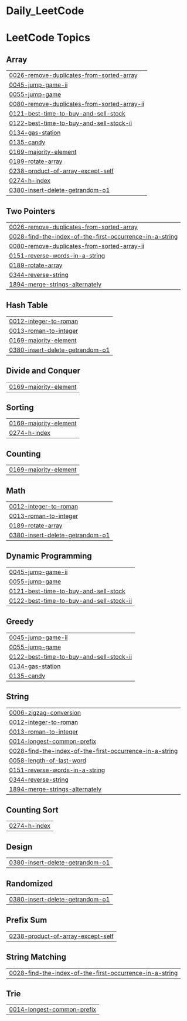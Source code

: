 # Daily_LeetCode
<!---LeetCode Topics Start-->
# LeetCode Topics
## Array
|  |
| ------- |
| [0026-remove-duplicates-from-sorted-array](https://github.com/Sikandar1310291/Daily_LeetCode/tree/master/0026-remove-duplicates-from-sorted-array) |
| [0045-jump-game-ii](https://github.com/Sikandar1310291/Daily_LeetCode/tree/master/0045-jump-game-ii) |
| [0055-jump-game](https://github.com/Sikandar1310291/Daily_LeetCode/tree/master/0055-jump-game) |
| [0080-remove-duplicates-from-sorted-array-ii](https://github.com/Sikandar1310291/Daily_LeetCode/tree/master/0080-remove-duplicates-from-sorted-array-ii) |
| [0121-best-time-to-buy-and-sell-stock](https://github.com/Sikandar1310291/Daily_LeetCode/tree/master/0121-best-time-to-buy-and-sell-stock) |
| [0122-best-time-to-buy-and-sell-stock-ii](https://github.com/Sikandar1310291/Daily_LeetCode/tree/master/0122-best-time-to-buy-and-sell-stock-ii) |
| [0134-gas-station](https://github.com/Sikandar1310291/Daily_LeetCode/tree/master/0134-gas-station) |
| [0135-candy](https://github.com/Sikandar1310291/Daily_LeetCode/tree/master/0135-candy) |
| [0169-majority-element](https://github.com/Sikandar1310291/Daily_LeetCode/tree/master/0169-majority-element) |
| [0189-rotate-array](https://github.com/Sikandar1310291/Daily_LeetCode/tree/master/0189-rotate-array) |
| [0238-product-of-array-except-self](https://github.com/Sikandar1310291/Daily_LeetCode/tree/master/0238-product-of-array-except-self) |
| [0274-h-index](https://github.com/Sikandar1310291/Daily_LeetCode/tree/master/0274-h-index) |
| [0380-insert-delete-getrandom-o1](https://github.com/Sikandar1310291/Daily_LeetCode/tree/master/0380-insert-delete-getrandom-o1) |
## Two Pointers
|  |
| ------- |
| [0026-remove-duplicates-from-sorted-array](https://github.com/Sikandar1310291/Daily_LeetCode/tree/master/0026-remove-duplicates-from-sorted-array) |
| [0028-find-the-index-of-the-first-occurrence-in-a-string](https://github.com/Sikandar1310291/Daily_LeetCode/tree/master/0028-find-the-index-of-the-first-occurrence-in-a-string) |
| [0080-remove-duplicates-from-sorted-array-ii](https://github.com/Sikandar1310291/Daily_LeetCode/tree/master/0080-remove-duplicates-from-sorted-array-ii) |
| [0151-reverse-words-in-a-string](https://github.com/Sikandar1310291/Daily_LeetCode/tree/master/0151-reverse-words-in-a-string) |
| [0189-rotate-array](https://github.com/Sikandar1310291/Daily_LeetCode/tree/master/0189-rotate-array) |
| [0344-reverse-string](https://github.com/Sikandar1310291/Daily_LeetCode/tree/master/0344-reverse-string) |
| [1894-merge-strings-alternately](https://github.com/Sikandar1310291/Daily_LeetCode/tree/master/1894-merge-strings-alternately) |
## Hash Table
|  |
| ------- |
| [0012-integer-to-roman](https://github.com/Sikandar1310291/Daily_LeetCode/tree/master/0012-integer-to-roman) |
| [0013-roman-to-integer](https://github.com/Sikandar1310291/Daily_LeetCode/tree/master/0013-roman-to-integer) |
| [0169-majority-element](https://github.com/Sikandar1310291/Daily_LeetCode/tree/master/0169-majority-element) |
| [0380-insert-delete-getrandom-o1](https://github.com/Sikandar1310291/Daily_LeetCode/tree/master/0380-insert-delete-getrandom-o1) |
## Divide and Conquer
|  |
| ------- |
| [0169-majority-element](https://github.com/Sikandar1310291/Daily_LeetCode/tree/master/0169-majority-element) |
## Sorting
|  |
| ------- |
| [0169-majority-element](https://github.com/Sikandar1310291/Daily_LeetCode/tree/master/0169-majority-element) |
| [0274-h-index](https://github.com/Sikandar1310291/Daily_LeetCode/tree/master/0274-h-index) |
## Counting
|  |
| ------- |
| [0169-majority-element](https://github.com/Sikandar1310291/Daily_LeetCode/tree/master/0169-majority-element) |
## Math
|  |
| ------- |
| [0012-integer-to-roman](https://github.com/Sikandar1310291/Daily_LeetCode/tree/master/0012-integer-to-roman) |
| [0013-roman-to-integer](https://github.com/Sikandar1310291/Daily_LeetCode/tree/master/0013-roman-to-integer) |
| [0189-rotate-array](https://github.com/Sikandar1310291/Daily_LeetCode/tree/master/0189-rotate-array) |
| [0380-insert-delete-getrandom-o1](https://github.com/Sikandar1310291/Daily_LeetCode/tree/master/0380-insert-delete-getrandom-o1) |
## Dynamic Programming
|  |
| ------- |
| [0045-jump-game-ii](https://github.com/Sikandar1310291/Daily_LeetCode/tree/master/0045-jump-game-ii) |
| [0055-jump-game](https://github.com/Sikandar1310291/Daily_LeetCode/tree/master/0055-jump-game) |
| [0121-best-time-to-buy-and-sell-stock](https://github.com/Sikandar1310291/Daily_LeetCode/tree/master/0121-best-time-to-buy-and-sell-stock) |
| [0122-best-time-to-buy-and-sell-stock-ii](https://github.com/Sikandar1310291/Daily_LeetCode/tree/master/0122-best-time-to-buy-and-sell-stock-ii) |
## Greedy
|  |
| ------- |
| [0045-jump-game-ii](https://github.com/Sikandar1310291/Daily_LeetCode/tree/master/0045-jump-game-ii) |
| [0055-jump-game](https://github.com/Sikandar1310291/Daily_LeetCode/tree/master/0055-jump-game) |
| [0122-best-time-to-buy-and-sell-stock-ii](https://github.com/Sikandar1310291/Daily_LeetCode/tree/master/0122-best-time-to-buy-and-sell-stock-ii) |
| [0134-gas-station](https://github.com/Sikandar1310291/Daily_LeetCode/tree/master/0134-gas-station) |
| [0135-candy](https://github.com/Sikandar1310291/Daily_LeetCode/tree/master/0135-candy) |
## String
|  |
| ------- |
| [0006-zigzag-conversion](https://github.com/Sikandar1310291/Daily_LeetCode/tree/master/0006-zigzag-conversion) |
| [0012-integer-to-roman](https://github.com/Sikandar1310291/Daily_LeetCode/tree/master/0012-integer-to-roman) |
| [0013-roman-to-integer](https://github.com/Sikandar1310291/Daily_LeetCode/tree/master/0013-roman-to-integer) |
| [0014-longest-common-prefix](https://github.com/Sikandar1310291/Daily_LeetCode/tree/master/0014-longest-common-prefix) |
| [0028-find-the-index-of-the-first-occurrence-in-a-string](https://github.com/Sikandar1310291/Daily_LeetCode/tree/master/0028-find-the-index-of-the-first-occurrence-in-a-string) |
| [0058-length-of-last-word](https://github.com/Sikandar1310291/Daily_LeetCode/tree/master/0058-length-of-last-word) |
| [0151-reverse-words-in-a-string](https://github.com/Sikandar1310291/Daily_LeetCode/tree/master/0151-reverse-words-in-a-string) |
| [0344-reverse-string](https://github.com/Sikandar1310291/Daily_LeetCode/tree/master/0344-reverse-string) |
| [1894-merge-strings-alternately](https://github.com/Sikandar1310291/Daily_LeetCode/tree/master/1894-merge-strings-alternately) |
## Counting Sort
|  |
| ------- |
| [0274-h-index](https://github.com/Sikandar1310291/Daily_LeetCode/tree/master/0274-h-index) |
## Design
|  |
| ------- |
| [0380-insert-delete-getrandom-o1](https://github.com/Sikandar1310291/Daily_LeetCode/tree/master/0380-insert-delete-getrandom-o1) |
## Randomized
|  |
| ------- |
| [0380-insert-delete-getrandom-o1](https://github.com/Sikandar1310291/Daily_LeetCode/tree/master/0380-insert-delete-getrandom-o1) |
## Prefix Sum
|  |
| ------- |
| [0238-product-of-array-except-self](https://github.com/Sikandar1310291/Daily_LeetCode/tree/master/0238-product-of-array-except-self) |
## String Matching
|  |
| ------- |
| [0028-find-the-index-of-the-first-occurrence-in-a-string](https://github.com/Sikandar1310291/Daily_LeetCode/tree/master/0028-find-the-index-of-the-first-occurrence-in-a-string) |
## Trie
|  |
| ------- |
| [0014-longest-common-prefix](https://github.com/Sikandar1310291/Daily_LeetCode/tree/master/0014-longest-common-prefix) |
<!---LeetCode Topics End-->